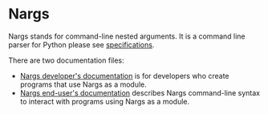 # Nargs

Nargs stands for command-line nested arguments. It is a command line parser for Python please see [specifications](developer.md#specifications).

There are two documentation files:
- [Nargs developer's documentation](developer.md) is for developers who create programs that use Nargs as a module. 
- [Nargs end-user's documentation](end-user.md) describes Nargs command-line syntax to interact with programs using Nargs as a module.